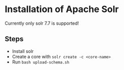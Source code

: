 # Installation of Apache Solr

Currently only solr 7.7 is supported!

## Steps
* Install solr
* Create a core with `solr create -c <core-name>`
* Run `bash upload-schema.sh`
